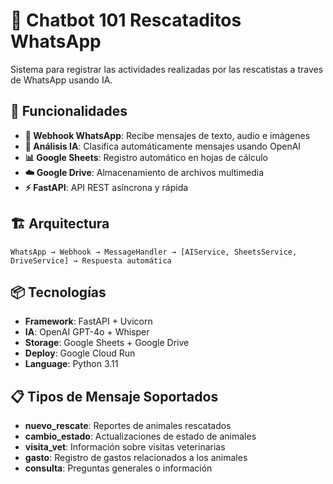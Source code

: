 # 🐾 Chatbot 101 Rescataditos WhatsApp

Sistema para registrar las actividades realizadas por las rescatistas a traves de WhatsApp usando IA.

## 🚀 Funcionalidades

- **📱 Webhook WhatsApp**: Recibe mensajes de texto, audio e imágenes
- **🤖 Análisis IA**: Clasifica automáticamente mensajes usando OpenAI
- **📊 Google Sheets**: Registro automático en hojas de cálculo
- **☁️ Google Drive**: Almacenamiento de archivos multimedia
- **⚡ FastAPI**: API REST asíncrona y rápida

## 🏗️ Arquitectura

```
WhatsApp → Webhook → MessageHandler → [AIService, SheetsService, DriveService] → Respuesta automática
```

## 📦 Tecnologías

- **Framework**: FastAPI + Uvicorn
- **IA**: OpenAI GPT-4o + Whisper
- **Storage**: Google Sheets + Google Drive
- **Deploy**: Google Cloud Run
- **Language**: Python 3.11


## 📋 Tipos de Mensaje Soportados

- **nuevo_rescate**: Reportes de animales rescatados
- **cambio_estado**: Actualizaciones de estado de animales
- **visita_vet**: Información sobre visitas veterinarias  
- **gasto**: Registro de gastos relacionados a los animales
- **consulta**: Preguntas generales o información
